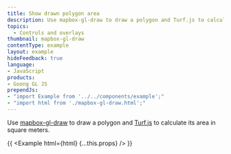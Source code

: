 ```yaml
---
title: Show drawn polygon area
description: Use mapbox-gl-draw to draw a polygon and Turf.js to calculate its area in square meters.
topics:
  - Controls and overlays
thumbnail: mapbox-gl-draw
contentType: example
layout: example
hideFeedback: true
language:
- JavaScript
products:
- Goong GL JS
prependJs:
- "import Example from '../../components/example';"
- "import html from './mapbox-gl-draw.html';"
---
```


Use [mapbox-gl-draw](https://github.com/mapbox/mapbox-gl-draw) to draw a polygon and [Turf.js](http://turfjs.org/) to calculate its area in square meters.

{{ <Example html={html} {...this.props} /> }}

